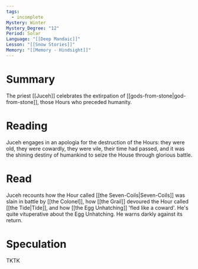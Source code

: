 ```yaml
---
tags:
  - incomplete
Mystery: Winter
Mystery_Degree: "12"
Period: Solar
Language: "[[Deep Mandaic]]"
Lesson: "[[Snow Stories]]"
Memory: "[[Memory - Hindsight]]"
---
```

# Summary
The priest [[Juceh]] celebrates the extirpation of [[gods-from-stone|god-from-stone]], those Hours who preceded humanity.
# Reading
Juceh engages in an apologia for the destruction of the Hours: they were old, they were cowardly, they were vile, their time had passed, and it was the shining destiny of humankind to seize the House through glorious battle.
# Read
Juceh recounts how the Hour called [[the Seven-Coils|Seven-Coils]] was slain in battle by [[the Colonel]], how [[the Grail]] devoured the Hour called [[the Tide|Tide]], and how [[the Egg Unhatching]] 'fled like a coward'. He's quite vituperative about the Egg Unhatching. He warns darkly against its return.
# Speculation
TKTK